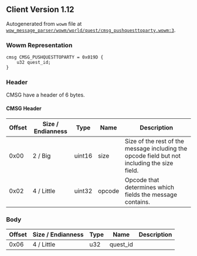 ## Client Version 1.12

Autogenerated from `wowm` file at [`wow_message_parser/wowm/world/quest/cmsg_pushquesttoparty.wowm:3`](https://github.com/gtker/wow_messages/tree/main/wow_message_parser/wowm/world/quest/cmsg_pushquesttoparty.wowm#L3).

### Wowm Representation
```rust,ignore
cmsg CMSG_PUSHQUESTTOPARTY = 0x019D {
    u32 quest_id;
}
```
### Header
CMSG have a header of 6 bytes.

#### CMSG Header
| Offset | Size / Endianness | Type   | Name   | Description |
| ------ | ----------------- | ------ | ------ | ----------- |
| 0x00   | 2 / Big           | uint16 | size   | Size of the rest of the message including the opcode field but not including the size field.|
| 0x02   | 4 / Little        | uint32 | opcode | Opcode that determines which fields the message contains.|
### Body
| Offset | Size / Endianness | Type | Name | Description |
| ------ | ----------------- | ---- | ---- | ----------- |
| 0x06 | 4 / Little | u32 | quest_id |  |
